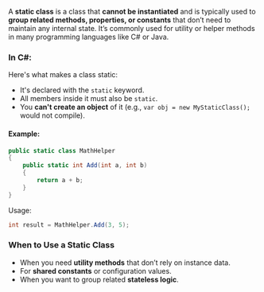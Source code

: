 A **static class** is a class that **cannot be instantiated** and is typically used to **group related methods, properties, or constants** that don’t need to maintain any internal state. It’s commonly used for utility or helper methods in many programming languages like C# or Java.

### In C#:

Here's what makes a class static:
- It's declared with the `static` keyword.
- All members inside it must also be `static`.
- You **can't create an object** of it (e.g., `var obj = new MyStaticClass();` would not compile).

#### Example:

```csharp
public static class MathHelper
{
    public static int Add(int a, int b)
    {
        return a + b;
    }
}
```

Usage:

```csharp
int result = MathHelper.Add(3, 5);
```

### When to Use a Static Class
- When you need **utility methods** that don’t rely on instance data.
- For **shared constants** or configuration values.
- When you want to group related **stateless logic**.

